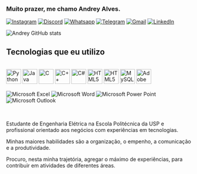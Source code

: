 
### Muito prazer, me chamo Andrey Alves.

[![Instagram](https://img.shields.io/badge/Instagram-E4405F?style=for-the-badge&logo=instagram&logoColor=white)](https://www.instagram.com/andreyzice/)
[![Discord](https://img.shields.io/badge/Discord-7289DA?style=for-the-badge&logo=discord&logoColor=white)](https://discord.gg/mbYkKvuB)
[![Whatsapp](https://img.shields.io/badge/WhatsApp-25D366?style=for-the-badge&logo=whatsapp&logoColor=white)](https://wa.me/+5511964275150)
[![Telegram](https://img.shields.io/badge/Telegram-2CA5E0?style=for-the-badge&logo=telegram&logoColor=white)](https://t.me/andreysilvas)
[![Gmail](https://img.shields.io/badge/Gmail-D14836?style=for-the-badge&logo=gmail&logoColor=white)](mailto:expertiner@gmail.com)
[![LinkedIn](https://img.shields.io/badge/LinkedIn-0077B5?style=for-the-badge&logo=linkedin&logoColor=white)](https://www.linkedin.com/in/andrey-alves-da-silva-02312099/)
<!-- [![YouTube](https://img.shields.io/badge/YouTube-FF0000?style=for-the-badge&logo=youtube&logoColor=white)](https://www.youtube.com/channel/UCOykZaoBSjQwCLWimcNlKfg) -->

![Andrey GitHub stats](https://github-readme-stats.vercel.app/api?username=expertiner&show_icons=true&theme=dark)
<!-- [![Top Langs](https://github-readme-stats.vercel.app/api/top-langs/?username=expertiner)](https://github.com/anuraghazra/github-readme-stats) -->

## Tecnologias que eu utilizo

<div style="display: inline_block"><br/>
    <img align="center" alt="Python" hight="30" width="40" src="https://cdn.jsdelivr.net/gh/devicons/devicon/icons/python/python-original.svg" />
    <img align="center" alt="Java" hight="30" width="40" src="https://cdn.jsdelivr.net/gh/devicons/devicon/icons/java/java-original-wordmark.svg" />
    <img align="center" alt="C" hight="30" width="40" src="https://cdn.jsdelivr.net/gh/devicons/devicon/icons/c/c-original.svg" />
    <img align="center" alt="C++" hight="30" width="40" src="https://cdn.jsdelivr.net/gh/devicons/devicon/icons/cplusplus/cplusplus-original.svg" />
    <img align="center" alt="C#" hight="30" width="40" src="https://cdn.jsdelivr.net/gh/devicons/devicon/icons/csharp/csharp-original.svg" />
    <img align="center" alt="HTML5" hight="30" width="40" src="https://cdn.jsdelivr.net/gh/devicons/devicon/icons/html5/html5-original.svg" />
    <img align="center" alt="HTML5" hight="30" width="40" src="https://cdn.jsdelivr.net/gh/devicons/devicon/icons/css3/css3-original.svg" />
    <img align="center" alt="MySQL" hight="30" width="40" src="https://cdn.jsdelivr.net/gh/devicons/devicon/icons/mysql/mysql-original-wordmark.svg" />
    <img align="center" alt="Adobe Premiere Pro" hight="30" width="40"src="https://cdn.jsdelivr.net/gh/devicons/devicon/icons/premierepro/premierepro-original.svg" />
    </div>

<div style="display: inline_block"><br/>
    <img align="center" alt="Microsoft Excel" src="https://img.shields.io/badge/Microsoft_Excel-217346?style=for-the-badge&logo=microsoft-excel&logoColor=white" />
    <img align="center" alt="Microsoft Word" src="https://img.shields.io/badge/Microsoft_Word-2B579A?style=for-the-badge&logo=microsoft-word&logoColor=white" />
    <img align="center" alt="Microsoft Power Point" src="https://img.shields.io/badge/Microsoft_PowerPoint-B7472A?style=for-the-badge&logo=microsoft-powerpoint&logoColor=white" />
    <img align="center" alt="Microsoft Outlook" src="https://img.shields.io/badge/Microsoft_Outlook-0078D4?style=for-the-badge&logo=microsoft-outlook&logoColor=white" />
</div><br/>

##

Estudante de Engenharia Elétrica na Escola Politécnica da USP e profissional orientado aos negócios com experiências em tecnologias.

Minhas maiores habilidades são a organização, o empenho, a comunicação e a produtividade.

Procuro, nesta minha trajetória, agregar o máximo de experiências, para contribuir em atividades de diferentes áreas.
